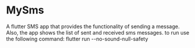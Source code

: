 # MySms

A flutter SMS app that provides the functionality of sending a message. Also, the app shows the list of sent and received sms messages. to run use the following command: flutter run --no-sound-null-safety
